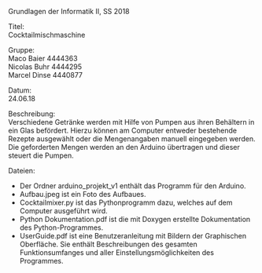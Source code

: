 Grundlagen der Informatik II, SS 2018

Titel:  
    Cocktailmischmaschine

Gruppe:  
    Maco Baier   4444363  
    Nicolas Buhr 4444295  
    Marcel Dinse 4440877  

Datum:  
    24.06.18

Beschreibung:  
    Verschiedene Getränke werden mit Hilfe von Pumpen aus ihren Behältern in ein Glas
    befördert. Hierzu können am Computer entweder bestehende Rezepte ausgewählt oder die
    Mengenangaben manuell eingegeben werden. Die geforderten Mengen werden an den Arduino
    übertragen und dieser steuert die Pumpen.

Dateien:
* Der Ordner arduino_projekt_v1 enthält das Programm für den Arduino.
* Aufbau.jpeg ist ein Foto des Aufbaues.
* Cocktailmixer.py ist das Pythonprogramm dazu, welches auf dem Computer ausgeführt wird.
* Python Dokumentation.pdf ist die mit Doxygen erstellte Dokumentation des Python-Programmes.
* UserGuide.pdf ist eine Benutzeranleitung mit Bildern der Graphischen Oberfläche. Sie enthält Beschreibungen des gesamten Funktionsumfanges und aller Einstellungsmöglichkeiten des Programmes.
